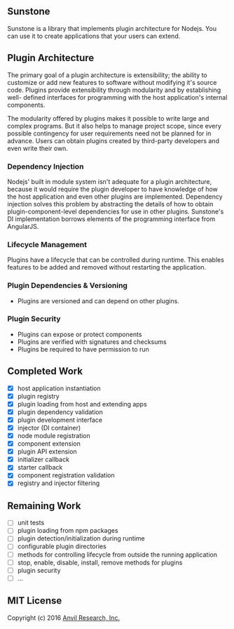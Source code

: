 ## Sunstone

Sunstone is a library that implements plugin architecture for Nodejs. You can 
use it to create applications that your users can extend.

## Plugin Architecture

The primary goal of a plugin architecture is extensibility; the ability to 
customize or add new features to software without modifying it's source code. 
Plugins provide extensibility through modularity and by establishing well-
defined interfaces for programming with the host application's internal 
components. 

The modularity offered by plugins makes it possible to write large and complex 
programs. But it also helps to manage project scope, since every possible 
contingency for user requirements need not be planned for in advance. Users can 
obtain plugins created by third-party developers and even write their own.

### Dependency Injection

Nodejs' built in module system isn't adequate for a plugin architecture, because 
it would require the plugin developer to have knowledge of how the host 
application and even other plugins are implemented. Dependency injection solves 
this problem by abstracting the details of how to obtain plugin-component-level 
dependencies for use in other plugins. Sunstone's DI implementation borrows 
elements of the programming interface from AngularJS.

### Lifecycle Management

Plugins have a lifecycle that can be controlled during runtime. This enables 
features to be added and removed without restarting the application.

### Plugin Dependencies & Versioning

* Plugins are versioned and can depend on other plugins.

### Plugin Security

* Plugins can expose or protect components
* Plugins are verified with signatures and checksums
* Plugins be required to have permission to run

## Completed Work

* [x] host application instantiation
* [x] plugin registry
* [x] plugin loading from host and extending apps
* [x] plugin dependency validation
* [x] plugin development interface
* [x] injector (DI container)
* [x] node module registration
* [x] component extension
* [x] plugin API extension
* [x] initializer callback
* [x] starter callback
* [x] component registration validation
* [x] registry and injector filtering

## Remaining Work

* [ ] unit tests
* [ ] plugin loading from npm packages
* [ ] plugin detection/initialization during runtime
* [ ] configurable plugin directories
* [ ] methods for controlling lifecycle from outside the running application
* [ ] stop, enable, disable, install, remove methods for plugins
* [ ] plugin security
* [ ] ...

## MIT License

Copyright (c) 2016 [Anvil Research, Inc.](http://anvil.io)
